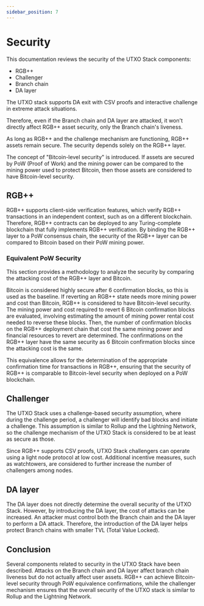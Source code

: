 ```yaml
---
sidebar_position: 7
---
```


# Security

This documentation reviews the security of the UTXO Stack components:

* RGB++
* Challenger
* Branch chain
* DA layer

The UTXO stack supports DA exit with CSV proofs and interactive challenge in extreme attack situations.

Therefore, even if the Branch chain and DA layer are attacked, it won't directly affect RGB++ asset security, only the Branch chain's liveness.

As long as RGB++ and the challenge mechanism are functioning, RGB++ assets remain secure. The security depends solely on the RGB++ layer.

The concept of "Bitcoin-level security" is introduced. If assets are secured by PoW (Proof of Work) and the mining power can be compared to the mining power used to protect Bitcoin, then those assets are considered to have Bitcoin-level security.

## RGB++

RGB++ supports client-side verification features, which verify RGB++ transactions in an independent context, such as on a different blockchain. Therefore, RGB++ contracts can be deployed to any Turing-complete blockchain that fully implements RGB++ verification. By binding the RGB++ layer to a PoW consensus chain, the security of the RGB++ layer can be compared to Bitcoin based on their PoW mining power.

### Equivalent PoW Security

This section provides a methodology to analyze the security by comparing the attacking cost of the RGB++ layer and Bitcoin.

Bitcoin is considered highly secure after 6 confirmation blocks, so this is used as the baseline. If reverting an RGB++ state needs more mining power and cost than Bitcoin, RGB++ is considered to have Bitcoin-level security. The mining power and cost required to revert 6 Bitcoin confirmation blocks are evaluated, involving estimating the amount of mining power rental cost needed to reverse these blocks. Then, the number of confirmation blocks on the RGB++ deployment chain that cost the same mining power and financial resources to revert are determined. The confirmations on the RGB++ layer have the same security as 6 Bitcoin confirmation blocks since the attacking cost is the same.

This equivalence allows for the determination of the appropriate confirmation time for transactions in RGB++, ensuring that the security of RGB++ is comparable to Bitcoin-level security when deployed on a PoW blockchain.

## Challenger

The UTXO Stack uses a challenge-based security assumption, where during the challenge period, a challenger will identify bad blocks and initiate a challenge. This assumption is similar to Rollup and the Lightning Network, so the challenge mechanism of the UTXO Stack is considered to be at least as secure as those.

Since RGB++ supports CSV proofs, UTXO Stack challengers can operate using a light node protocol at low cost. Additional incentive measures, such as watchtowers, are considered to further increase the number of challengers among nodes.

## DA layer

The DA layer does not directly determine the overall security of the UTXO Stack. However, by introducing the DA layer, the cost of attacks can be increased. An attacker must control both the Branch chain and the DA layer to perform a DA attack. Therefore, the introduction of the DA layer helps protect Branch chains with smaller TVL (Total Value Locked).

## Conclusion

Several components related to security in the UTXO Stack have been described. Attacks on the Branch chain and DA layer affect branch chain liveness but do not actually affect user assets. RGB++ can achieve Bitcoin-level security through PoW equivalence confirmations, while the challenger mechanism ensures that the overall security of the UTXO stack is similar to Rollup and the Lightning Network.
